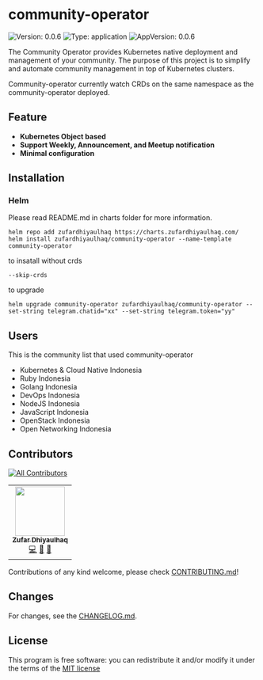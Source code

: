 # community-operator

![Version: 0.0.6](https://img.shields.io/badge/Version-0.0.6-informational?style=flat-square) ![Type: application](https://img.shields.io/badge/Type-application-informational?style=flat-square) ![AppVersion: 0.0.6](https://img.shields.io/badge/AppVersion-0.0.6-informational?style=flat-square)

The Community Operator provides Kubernetes native deployment and management of your community. The purpose of this project is to simplify and automate community management in top of Kubernetes clusters.

Community-operator currently watch CRDs on the same namespace as the community-operator deployed.

## Feature
- **Kubernetes Object based**
- **Support Weekly, Announcement, and Meetup notification**
- **Minimal configuration**

## Installation

### Helm
Please read README.md in charts folder for more information.
```
helm repo add zufardhiyaulhaq https://charts.zufardhiyaulhaq.com/
helm install zufardhiyaulhaq/community-operator --name-template community-operator
```

to insatall without crds
```
--skip-crds
```

to upgrade
```
helm upgrade community-operator zufardhiyaulhaq/community-operator --set-string telegram.chatid="xx" --set-string telegram.token="yy"
```

## Users
This is the community list that used community-operator
- Kubernetes & Cloud Native Indonesia 
- Ruby Indonesia
- Golang Indonesia
- DevOps Indonesia
- NodeJS Indonesia
- JavaScript Indonesia
- OpenStack Indonesia
- Open Networking Indonesia

## Contributors
<!-- ALL-CONTRIBUTORS-BADGE:START - Do not remove or modify this section -->
[![All Contributors](https://img.shields.io/badge/all_contributors-1-orange.svg?style=flat-square)](#contributors-)
<!-- ALL-CONTRIBUTORS-BADGE:END -->

<!-- ALL-CONTRIBUTORS-LIST:START - Do not remove or modify this section -->
<!-- prettier-ignore-start -->
<!-- markdownlint-disable -->
<table>
  <tr>
    <td align="center"><a href="http://zufardhiyaulhaq.com"><img src="https://avatars3.githubusercontent.com/u/11990726?v=4" width="100px;" alt=""/><br /><sub><b>Zufar Dhiyaulhaq</b></sub></a><br /><a href="https://github.com/cloudnative-id/community-operator/commits?author=zufardhiyaulhaq" title="Code">💻</a> <a href="#tool-zufardhiyaulhaq" title="Tools">🔧</a> <a href="#ideas-zufardhiyaulhaq" title="Ideas, Planning, & Feedback">🤔</a></td>
  </tr>
</table>

<!-- markdownlint-enable -->
<!-- prettier-ignore-end -->
<!-- ALL-CONTRIBUTORS-LIST:END -->

Contributions of any kind welcome, please check [CONTRIBUTING.md](https://github.com/cloudnative-id/community-operator/blob/master/.github/CONTRIBUTING.md)!

## Changes
For changes, see the [CHANGELOG.md](CHANGELOG.md).

## License
This program is free software: you can redistribute it and/or modify it under the terms of the [MIT license](LICENSE)
